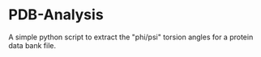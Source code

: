 # PDB-Analysis
A simple python script to extract the "phi/psi" torsion angles for a protein data bank file.
